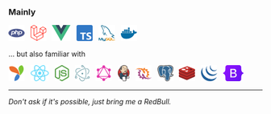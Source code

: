 
### Mainly

[<img src="icons/php.svg" alt="PHP" height="32" />](## "PHP") &nbsp;
[<img src="icons/laravel.svg" alt="Laravel" height="32" />](## "Laravel") &nbsp;
[<img src="icons/vue.svg" alt="Vue" height="32" />](## "Vue") &nbsp;
[<img src="icons/typescript.svg" alt="TypeScript" height="32" />](## "TypeScript") &nbsp;
[<img src="icons/mysql.svg" alt="MySQL" height="32" />](## "MySQL") &nbsp;
[<img src="icons/docker.svg" alt="Docker" height="32" />](## "Docker") &nbsp;

... but also familiar with

[<img src="icons/yii.svg" alt="Yii" height="32" />](## "Yii") &nbsp;
[<img src="icons/react.svg" alt="React" height="32" />](## "React") &nbsp;
[<img src="icons/node.svg" alt="Node.js" height="32" />](## "Node.js") &nbsp;
[<img src="icons/electron.svg" alt="Electron.js" height="32" />](## "Electron.js") &nbsp;
[<img src="icons/graphql.svg" alt="GraphQL" height="32" />](## "GraphQL") &nbsp;
[<img src="icons/jenkins.svg" alt="Jenkins" height="32" />](## "Jenkins") &nbsp;
[<img src="icons/ratchet.png" alt="Ratchet" height="32" />](## "Ratchet") &nbsp;
[<img src="icons/postgresql.svg" alt="PostgreSQL" height="32" />](## "PostreSQL") &nbsp;
[<img src="icons/redis.svg" alt="Redis" height="32" />](## "Redis") &nbsp;
[<img src="icons/jquery.svg" alt="jQuery" height="32" />](## "jQuery") &nbsp;
[<img src="icons/bootstrap.svg" alt="Bootstrap" height="32" />](## "Bootstrap") &nbsp;


----

*Don't ask if it's possible, just bring me a RedBull.*

